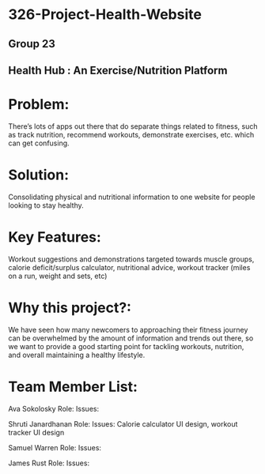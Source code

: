 # 326-Project-Health-Website




## Group 23
## Health Hub : An Exercise/Nutrition Platform


# Problem: 
There’s lots of apps out there that do separate things related to fitness, such as track nutrition, recommend workouts, demonstrate exercises, etc. which can get confusing.
# Solution: 
Consolidating physical and nutritional information to one website for people looking to stay healthy.
# Key Features:
Workout suggestions and demonstrations targeted towards muscle groups, calorie deficit/surplus calculator, nutritional advice, workout tracker (miles on a run, weight and sets, etc)
# Why this project?: 
We have seen how many newcomers to approaching their fitness journey can be overwhelmed by the amount of information and trends out there, so we want to provide a good starting point for tackling workouts, nutrition, and overall maintaining a healthy lifestyle. 

# Team Member List:
Ava Sokolosky
Role:
Issues:

Shruti Janardhanan
Role:
Issues: Calorie calculator UI design, workout tracker UI design

Samuel Warren
Role:
Issues:

James Rust
Role:
Issues:
